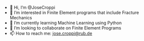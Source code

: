 - 👋 Hi, I’m @JoseCroppi
- 👀 I’m interested in Finite Element programs that include Fracture Mechanics
- 🌱 I’m currently learning Machine Learning using Python
- 💞️ I’m looking to collaborate on Finite Element Programs
- 📫 How to reach me: jose.croppi@rub.de

<!---
JoseCroppi/JoseCroppi is a ✨ special ✨ repository because its `README.md` (this file) appears on your GitHub profile.
You can click the Preview link to take a look at your changes.
--->
